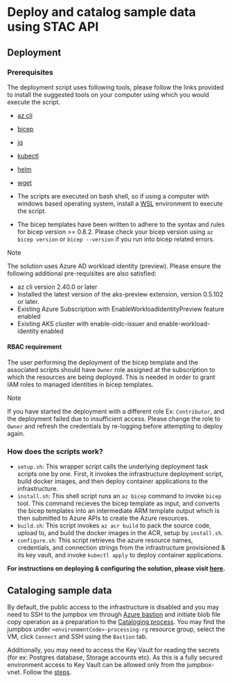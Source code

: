 # Deploy and catalog sample data using STAC API

## Deployment

### Prerequisites

The deployment script uses following tools, please follow the links provided to install the suggested tools on your computer using which you would execute the script.

- [az cli](https://docs.microsoft.com/cli/azure/install-azure-cli)
- [bicep](https://docs.microsoft.com/azure/azure-resource-manager/bicep/install)
- [jq](https://stedolan.github.io/jq/download/)
- [kubectl](https://kubernetes.io/docs/tasks/tools/#kubectl)
- [helm](https://helm.sh/)
- [wget](https://www.jcchouinard.com/wget/)

- The scripts are executed on bash shell, so if using a computer with windows based operating system, install a [WSL](https://docs.microsoft.com/windows/wsl/about) environment to execute the script.
- The bicep templates have been written to adhere to the syntax and rules for bicep version >= 0.8.2. Please check your bicep version using `az bicep version` or `bicep --version` if you run into bicep related errors.

>[!NOTE]
The solution uses Azure AD workload identity (preview). Please ensure the following additional pre-requisites are also satisfied:
- az cli version 2.40.0 or later
- Installed the latest version of the aks-preview extension, version 0.5.102 or later. 
- Existing Azure Subscription with EnableWorkloadIdentityPreview feature enabled
- Existing AKS cluster with enable-oidc-issuer and enable-workload-identity enabled

#### RBAC requirement

The user performing the deployment of the bicep template and the associated scripts should have `Owner` role assigned at the subscription to which the resources are being deployed. This is needed in order to grant IAM roles to managed identities in bicep templates.

> [!NOTE]
If you have started the deployment with a different role Ex: `Contributor`, and the deployment failed due to insufficient access. Please change the role to `Owner` and refresh the credentials by re-logging before attempting to deploy again.

### How does the scripts work?

- `setup.sh`: This wrapper script calls the underlying deployment task scripts one by one. First, it invokes the infrastructure deployment script, build docker images, and then deploy container applications to the infrastructure.
- `install.sh`: This shell script runs an `az bicep` command to invoke `bicep` tool. This command recieves the bicep template as input, and converts the bicep templates into an intermediate ARM template output which is then submitted to Azure APIs to create the Azure resources.
- `build.sh`: This script invokes `az acr build` to pack the source code, upload to, and build the docker images in the ACR, setup by `install.sh`.
- `configure.sh`: This script retrieves the azure resource names, credentials, and connection strings from the infrastructure provisioned & its key vault, and invoke `kubectl apply` to deploy container applications.

**For instructions on deploying & configuring the solution, please visit [here](../docs/deploying-infra.md).**

## Cataloging sample data

By default, the public access to the infrastructure is disabled and you may need to SSH to the jumpbox vm through [Azure bastion](../docs/using-bastion-for-ssh.md) and initiate blob file copy operation as a preparation to the [Cataloging process](../docs/cataloging-sample-data.md). You may find the jumpbox under `<environmentCode>-processing-rg` resource group, select the VM, click `Connect` and SSH using the `Bastion` tab.

Additionally, you may need to access the Key Vault for reading the secrets (for ex: Postgres database, Storage accounts etc). As this is a fully secured environment access to Key Vault can be allowed only from the jumpbox-vnet. Follow the [steps](../docs/accessing-keyvault.md).
